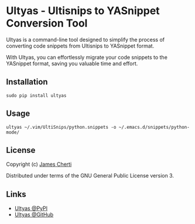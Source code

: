 # Ultyas - Ultisnips to YASnippet Conversion Tool

Ultyas is a command-line tool designed to simplify the process of converting code snippets
from Ultisnips to YASnippet format.

With Ultyas, you can effortlessly migrate your code snippets to the YASnippet format,
saving you valuable time and effort.

## Installation

```
sudo pip install ultyas
```

## Usage

``` shell
ultyas ~/.vim/UltiSnips/python.snippets -o ~/.emacs.d/snippets/python-mode/
```

## License

Copyright (c) [James Cherti](https://www.jamescherti.com)

Distributed under terms of the GNU General Public License version 3.

## Links

- [Ultyas @PyPI](https://pypi.org/project/ultyas/)
- [Ultyas @GitHub](https://github.com/jamescherti/ultyas/)
